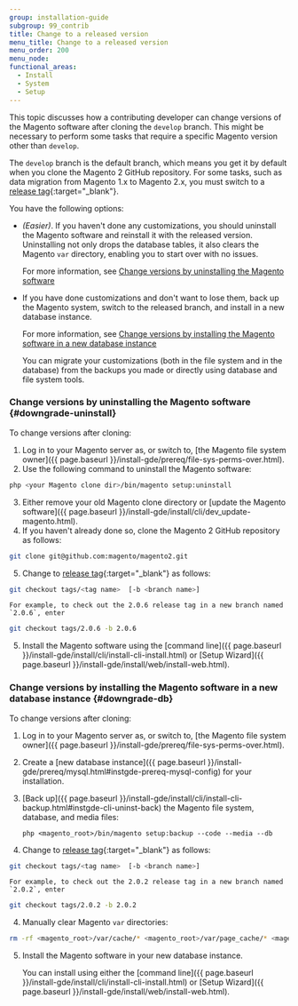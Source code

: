 ```yaml
---
group: installation-guide
subgroup: 99_contrib
title: Change to a released version
menu_title: Change to a released version
menu_order: 200
menu_node:
functional_areas:
  - Install
  - System
  - Setup
---
```


This topic discusses how a contributing developer can change versions of the Magento software after cloning the `develop` branch. This might be necessary to perform some tasks that require a specific Magento version other than `develop`.

The `develop` branch is the default branch, which means you get it by default when you clone the Magento 2 GitHub repository. For some tasks, such as data migration from Magento 1.x to Magento 2.x, you must switch to a [release tag](https://github.com/magento/magento2/tags){:target="_blank"}.

You have the following options:

*	*(Easier)*. If you haven't done any customizations, you should uninstall the Magento software and reinstall it with the released version. Uninstalling not only drops the database tables, it also clears the Magento `var` directory, enabling you to start over with no issues.

	For more information, see [Change versions by uninstalling the Magento software](#downgrade-uninstall)
*	If you have done customizations and don't want to lose them, back up the Magento system, switch to the released branch, and install in a new database instance.

	For more information, see [Change versions by installing the Magento software in a new database instance](#downgrade-db)

	You can migrate your customizations (both in the file system and in the database) from the backups you made or directly using database and file system tools.

### Change versions by uninstalling the Magento software {#downgrade-uninstall}

To change versions after cloning:

1.	Log in to your Magento server as, or switch to, [the Magento file system owner]({{ page.baseurl }}/install-gde/prereq/file-sys-perms-over.html).
2.	Use the following command to uninstall the Magento software:

```bash
php <your Magento clone dir>/bin/magento setup:uninstall
```

3.	Either remove your old Magento clone directory or [update the Magento software]({{ page.baseurl }}/install-gde/install/cli/dev_update-magento.html).
4.	If you haven't already done so, clone the Magento 2 GitHub repository as follows:

```bash
git clone git@github.com:magento/magento2.git
```

5.	Change to [release tag](https://github.com/magento/magento2/tags){:target="_blank"} as follows:

```bash
git checkout tags/<tag name>  [-b <branch name>]
```

	For example, to check out the 2.0.6 release tag in a new branch named `2.0.6`, enter

```bash
git checkout tags/2.0.6 -b 2.0.6
```

5.	Install the Magento software using the [command line]({{ page.baseurl }}/install-gde/install/cli/install-cli-install.html) or [Setup Wizard]({{ page.baseurl }}/install-gde/install/web/install-web.html).

### Change versions by installing the Magento software in a new database instance {#downgrade-db}

To change versions after cloning:

1.	Log in to your Magento server as, or switch to, [the Magento file system owner]({{ page.baseurl }}/install-gde/prereq/file-sys-perms-over.html).
2.	Create a [new database instance]({{ page.baseurl }}/install-gde/prereq/mysql.html#instgde-prereq-mysql-config) for your installation.
2.	[Back up]({{ page.baseurl }}/install-gde/install/cli/install-cli-backup.html#instgde-cli-uninst-back) the Magento file system, database, and media files:

		php <magento_root>/bin/magento setup:backup --code --media --db
3.	Change to [release tag](https://github.com/magento/magento2/tags){:target="_blank"} as follows:

```bash
git checkout tags/<tag name>  [-b <branch name>]
```

	For example, to check out the 2.0.2 release tag in a new branch named `2.0.2`, enter

```bash
git checkout tags/2.0.2 -b 2.0.2
```

4.	Manually clear Magento `var` directories:

```bash
rm -rf <magento_root>/var/cache/* <magento_root>/var/page_cache/* <magento_root>/var/generation/*
```

5.	Install the Magento software in your new database instance.

	You can install using either the [command line]({{ page.baseurl }}/install-gde/install/cli/install-cli-install.html) or [Setup Wizard]({{ page.baseurl }}/install-gde/install/web/install-web.html).
